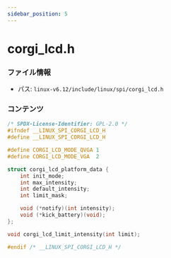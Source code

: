 ```yaml
---
sidebar_position: 5
---
```

# corgi_lcd.h

### ファイル情報

- パス: `linux-v6.12/include/linux/spi/corgi_lcd.h`

### コンテンツ

```h
/* SPDX-License-Identifier: GPL-2.0 */
#ifndef __LINUX_SPI_CORGI_LCD_H
#define __LINUX_SPI_CORGI_LCD_H

#define CORGI_LCD_MODE_QVGA	1
#define CORGI_LCD_MODE_VGA	2

struct corgi_lcd_platform_data {
	int	init_mode;
	int	max_intensity;
	int	default_intensity;
	int	limit_mask;

	void (*notify)(int intensity);
	void (*kick_battery)(void);
};

void corgi_lcd_limit_intensity(int limit);

#endif /* __LINUX_SPI_CORGI_LCD_H */

```
